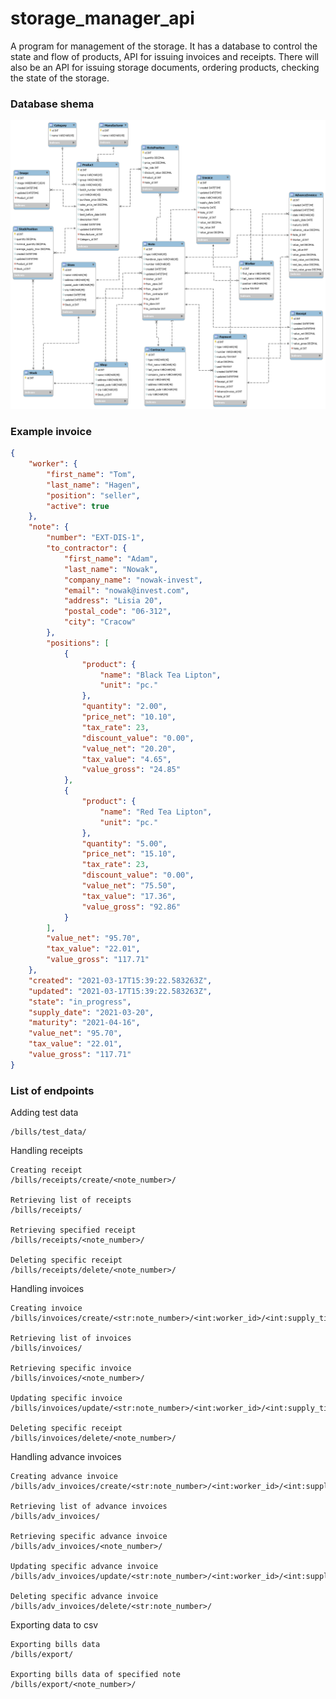 # storage_manager_api

A program for management of the storage. It has a 
database to control the state and flow of products, API for issuing 
invoices and receipts. There will also be an API for issuing storage 
documents, ordering products, checking the state of the storage. 

### Database shema
![Alt text](erd_schema.png)


### Example invoice
```json
{
    "worker": {
        "first_name": "Tom",
        "last_name": "Hagen",
        "position": "seller",
        "active": true
    },
    "note": {
        "number": "EXT-DIS-1",
        "to_contractor": {
            "first_name": "Adam",
            "last_name": "Nowak",
            "company_name": "nowak-invest",
            "email": "nowak@invest.com",
            "address": "Lisia 20",
            "postal_code": "06-312",
            "city": "Cracow"
        },
        "positions": [
            {
                "product": {
                    "name": "Black Tea Lipton",
                    "unit": "pc."
                },
                "quantity": "2.00",
                "price_net": "10.10",
                "tax_rate": 23,
                "discount_value": "0.00",
                "value_net": "20.20",
                "tax_value": "4.65",
                "value_gross": "24.85"
            },
            {
                "product": {
                    "name": "Red Tea Lipton",
                    "unit": "pc."
                },
                "quantity": "5.00",
                "price_net": "15.10",
                "tax_rate": 23,
                "discount_value": "0.00",
                "value_net": "75.50",
                "tax_value": "17.36",
                "value_gross": "92.86"
            }
        ],
        "value_net": "95.70",
        "tax_value": "22.01",
        "value_gross": "117.71"
    },
    "created": "2021-03-17T15:39:22.583263Z",
    "updated": "2021-03-17T15:39:22.583263Z",
    "state": "in_progress",
    "supply_date": "2021-03-20",
    "maturity": "2021-04-16",
    "value_net": "95.70",
    "tax_value": "22.01",
    "value_gross": "117.71"
}
```

### List of endpoints

Adding test data
```
/bills/test_data/
```

Handling receipts
```
Creating receipt
/bills/receipts/create/<note_number>/

Retrieving list of receipts
/bills/receipts/

Retrieving specified receipt
/bills/receipts/<note_number>/

Deleting specific receipt
/bills/receipts/delete/<note_number>/
```

Handling invoices
```
Creating invoice
/bills/invoices/create/<str:note_number>/<int:worker_id>/<int:supply_time>/

Retrieving list of invoices
/bills/invoices/

Retrieving specific invoice
/bills/invoices/<note_number>/

Updating specific invoice
/bills/invoices/update/<str:note_number>/<int:worker_id>/<int:supply_time>/<str:state>/

Deleting specific receipt
/bills/invoices/delete/<note_number>/
```

Handling advance invoices
```
Creating advance invoice
/bills/adv_invoices/create/<str:note_number>/<int:worker_id>/<int:supply_time>/<str:advance_value>/

Retrieving list of advance invoices
/bills/adv_invoices/

Retrieving specific advance invoice
/bills/adv_invoices/<note_number>/

Updating specific advance invoice
/bills/adv_invoices/update/<str:note_number>/<int:worker_id>/<int:supply_time>/<str:state>/<str:advance_value>/

Deleting specific advance invoice
/bills/adv_invoices/delete/<str:note_number>/
```

Exporting data to csv
```
Exporting bills data
/bills/export/

Exporting bills data of specified note
/bills/export/<note_number>/
```
